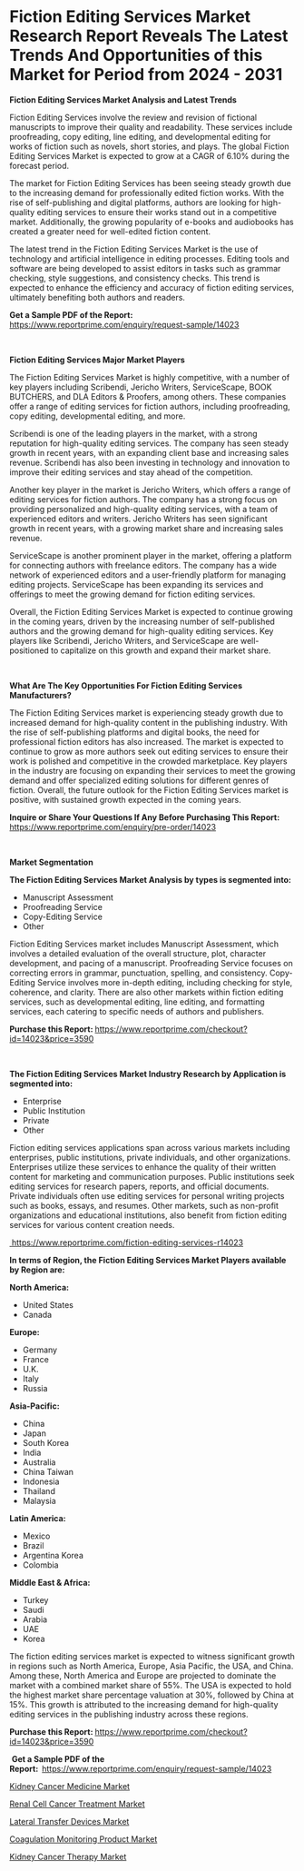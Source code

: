 <p><h1>Fiction Editing Services Market Research Report Reveals The Latest Trends And Opportunities of this Market for Period from 2024 - 2031</h1></p><p><strong>Fiction Editing Services Market Analysis and Latest Trends</strong></p>
<p><p>Fiction Editing Services involve the review and revision of fictional manuscripts to improve their quality and readability. These services include proofreading, copy editing, line editing, and developmental editing for works of fiction such as novels, short stories, and plays. The global Fiction Editing Services Market is expected to grow at a CAGR of 6.10% during the forecast period. </p><p>The market for Fiction Editing Services has been seeing steady growth due to the increasing demand for professionally edited fiction works. With the rise of self-publishing and digital platforms, authors are looking for high-quality editing services to ensure their works stand out in a competitive market. Additionally, the growing popularity of e-books and audiobooks has created a greater need for well-edited fiction content. </p><p>The latest trend in the Fiction Editing Services Market is the use of technology and artificial intelligence in editing processes. Editing tools and software are being developed to assist editors in tasks such as grammar checking, style suggestions, and consistency checks. This trend is expected to enhance the efficiency and accuracy of fiction editing services, ultimately benefiting both authors and readers.</p></p>
<p><strong>Get a Sample PDF of the Report:&nbsp;</strong> <a href="https://www.reportprime.com/enquiry/request-sample/14023">https://www.reportprime.com/enquiry/request-sample/14023</a></p>
<p>&nbsp;</p>
<p><strong>Fiction Editing Services Major Market Players</strong></p>
<p><p>The Fiction Editing Services Market is highly competitive, with a number of key players including Scribendi, Jericho Writers, ServiceScape, BOOK BUTCHERS, and DLA Editors & Proofers, among others. These companies offer a range of editing services for fiction authors, including proofreading, copy editing, developmental editing, and more.</p><p>Scribendi is one of the leading players in the market, with a strong reputation for high-quality editing services. The company has seen steady growth in recent years, with an expanding client base and increasing sales revenue. Scribendi has also been investing in technology and innovation to improve their editing services and stay ahead of the competition.</p><p>Another key player in the market is Jericho Writers, which offers a range of editing services for fiction authors. The company has a strong focus on providing personalized and high-quality editing services, with a team of experienced editors and writers. Jericho Writers has seen significant growth in recent years, with a growing market share and increasing sales revenue.</p><p>ServiceScape is another prominent player in the market, offering a platform for connecting authors with freelance editors. The company has a wide network of experienced editors and a user-friendly platform for managing editing projects. ServiceScape has been expanding its services and offerings to meet the growing demand for fiction editing services.</p><p>Overall, the Fiction Editing Services Market is expected to continue growing in the coming years, driven by the increasing number of self-published authors and the growing demand for high-quality editing services. Key players like Scribendi, Jericho Writers, and ServiceScape are well-positioned to capitalize on this growth and expand their market share.</p></p>
<p>&nbsp;</p>
<p><strong>What Are The Key Opportunities For Fiction Editing Services Manufacturers?</strong></p>
<p><p>The Fiction Editing Services market is experiencing steady growth due to increased demand for high-quality content in the publishing industry. With the rise of self-publishing platforms and digital books, the need for professional fiction editors has also increased. The market is expected to continue to grow as more authors seek out editing services to ensure their work is polished and competitive in the crowded marketplace. Key players in the industry are focusing on expanding their services to meet the growing demand and offer specialized editing solutions for different genres of fiction. Overall, the future outlook for the Fiction Editing Services market is positive, with sustained growth expected in the coming years.</p></p>
<p><strong>Inquire or Share Your Questions If Any Before Purchasing This Report:</strong> <a href="https://www.reportprime.com/enquiry/pre-order/14023">https://www.reportprime.com/enquiry/pre-order/14023</a></p>
<p>&nbsp;</p>
<p><strong>Market Segmentation</strong></p>
<p><strong>The Fiction Editing Services Market Analysis by types is segmented into:</strong></p>
<p><ul><li>Manuscript Assessment</li><li>Proofreading Service</li><li>Copy-Editing Service</li><li>Other</li></ul></p>
<p><p>Fiction Editing Services market includes Manuscript Assessment, which involves a detailed evaluation of the overall structure, plot, character development, and pacing of a manuscript. Proofreading Service focuses on correcting errors in grammar, punctuation, spelling, and consistency. Copy-Editing Service involves more in-depth editing, including checking for style, coherence, and clarity. There are also other markets within fiction editing services, such as developmental editing, line editing, and formatting services, each catering to specific needs of authors and publishers.</p></p>
<p><strong>Purchase this Report:&nbsp;</strong><a href="https://www.reportprime.com/checkout?id=14023&price=3590">https://www.reportprime.com/checkout?id=14023&price=3590</a></p>
<p>&nbsp;</p>
<p><strong>The Fiction Editing Services Market Industry Research by Application is segmented into:</strong></p>
<p><ul><li>Enterprise</li><li>Public Institution</li><li>Private</li><li>Other</li></ul></p>
<p><p>Fiction editing services applications span across various markets including enterprises, public institutions, private individuals, and other organizations. Enterprises utilize these services to enhance the quality of their written content for marketing and communication purposes. Public institutions seek editing services for research papers, reports, and official documents. Private individuals often use editing services for personal writing projects such as books, essays, and resumes. Other markets, such as non-profit organizations and educational institutions, also benefit from fiction editing services for various content creation needs.</p></p>
<p><a href="https://www.reportprime.com/fiction-editing-services-r14023">&nbsp;https://www.reportprime.com/fiction-editing-services-r14023</a></p>
<p><strong>In terms of Region, the Fiction Editing Services Market Players available by Region are:</strong></p>
<p>
    <p> <strong> North America: </strong>
        <ul>
            <li>United States</li>
            <li>Canada</li>
        </ul>
        </p> 
    <p> <strong> Europe: </strong>
        <ul>
            <li>Germany</li>
            <li>France</li>
            <li>U.K.</li>
            <li>Italy</li>
            <li>Russia</li>
        </ul>
        </p> 
    <p> <strong> Asia-Pacific: </strong>
        <ul>
            <li>China</li>
            <li>Japan</li>
            <li>South Korea</li>
            <li>India</li>
            <li>Australia</li>
            <li>China Taiwan</li>
            <li>Indonesia</li>
            <li>Thailand</li>
            <li>Malaysia</li>
        </ul>
        </p> 
    <p> <strong> Latin America: </strong>
        <ul>
            <li>Mexico</li>
            <li>Brazil</li>
            <li>Argentina Korea</li>
            <li>Colombia</li>
        </ul>
        </p> 
    <p> <strong> Middle East & Africa: </strong>
        <ul>
            <li>Turkey</li>
            <li>Saudi</li>
            <li>Arabia</li>
            <li>UAE</li>
            <li>Korea</li>
        </ul>
    </p>
    </p>
<p><p>The fiction editing services market is expected to witness significant growth in regions such as North America, Europe, Asia Pacific, the USA, and China. Among these, North America and Europe are projected to dominate the market with a combined market share of 55%. The USA is expected to hold the highest market share percentage valuation at 30%, followed by China at 15%. This growth is attributed to the increasing demand for high-quality editing services in the publishing industry across these regions.</p></p>
<p><strong>Purchase this Report: </strong><a href="https://www.reportprime.com/checkout?id=14023&price=3590">https://www.reportprime.com/checkout?id=14023&price=3590</a></p>
<p>&nbsp;<strong>Get a Sample PDF of the Report:&nbsp;&nbsp;</strong><a href="https://www.reportprime.com/enquiry/request-sample/14023">https://www.reportprime.com/enquiry/request-sample/14023</a></p>
<p><strong></strong></p>
<p><p><a href="https://github.com/lizaRempel/Market-Research-Report-List-1/blob/main/kidney-cancer-medicine-market.md">Kidney Cancer Medicine Market</a></p><p><a href="https://github.com/Krdamani25/Market-Research-Report-List-2/blob/main/renal-cell-cancer-treatment-market.md">Renal Cell Cancer Treatment Market</a></p><p><a href="https://medium.com/@qomarcintya76/exploring-lateral-transfer-devices-market-dynamics-revenue-analysis-and-growth-projections-in-the-b67c0b101dae">Lateral Transfer Devices Market</a></p><p><a href="https://medium.com/@swilliamn8765/coagulation-monitoring-product-market-2024-2031-industry-insights-and-investment-opportunities-c00c7f5eb923">Coagulation Monitoring Product Market</a></p><p><a href="https://github.com/alexcrou8/Market-Research-Report-List-2/blob/main/kidney-cancer-therapy-market.md">Kidney Cancer Therapy Market</a></p></p>